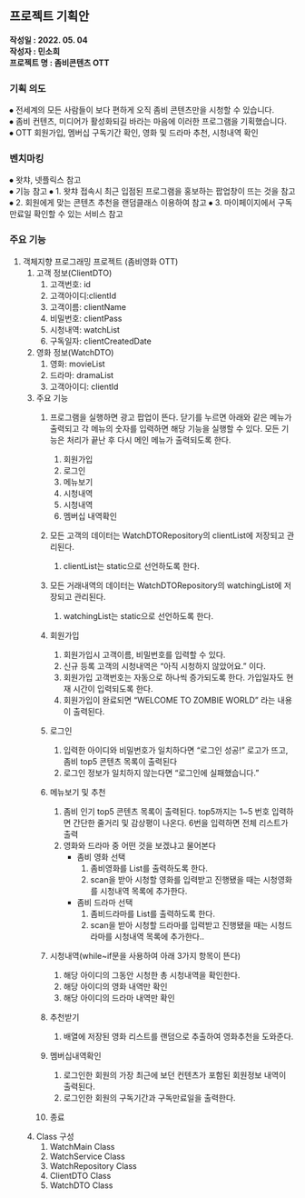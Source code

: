 ## 프로젝트 기획안<br/>
**작성일 : 2022. 05. 04**<br/>
**작성자 : 민소희**<br/>
**프로젝트 명 : 좀비콘텐츠 OTT**<br/>
### 기획 의도 <br/>
⦁	전세계의 모든 사람들이 보다 편하게 오직 좀비 콘텐츠만을 시청할 수 있습니다.<br/>
⦁	좀비 컨텐츠, 미디어가 활성화되길 바라는 마음에 이러한 프로그램을 기획했습니다.<br/>
⦁	OTT 회원가입, 멤버십 구독기간 확인, 영화 및 드라마 추천, 시청내역 확인<br/>
### 벤치마킹 <br/>
⦁	왓챠, 넷플릭스 참고<br/>
⦁	기능 참고
⦁   1. 왓챠 접속시 최근 입점된 프로그램을 홍보하는 팝업창이 뜨는 것을 참고<br/>
⦁   2. 회원에게 맞는 콘텐츠 추천을 랜덤클래스 이용하여 참고
⦁   3. 마이페이지에서 구독만료일 확인할 수 있는 서비스 참고
### 주요 기능 <br/>
1. 객체지향 프로그래밍 프로젝트 (좀비영화 OTT)
    1. 고객 정보(ClientDTO)
        1. 고객번호: id
        2. 고객아이디:clientId
        3. 고객이름: clientName
        4. 비밀번호: clientPass
        5. 시청내역: watchList
        6. 구독일자: clientCreatedDate
    2. 영화 정보(WatchDTO)
        1. 영화: movieList
        2. 드라마: dramaList
        3. 고객아이디: clientId
    3. 주요 기능
        1. 프로그램을 실행하면 광고 팝업이 뜬다. 닫기를 누르면 아래와 같은 메뉴가 출력되고 각 메뉴의 숫자를 입력하면 해당 기능을 실행할 수 있다. 모든 기능은 처리가 끝난 후 다시 메인 메뉴가 출력되도록 한다.
            1. 회원가입
            2. 로그인
            3. 메뉴보기
            4. 시청내역
            5. 시청내역
            6. 멤버십 내역확인
        2. 모든 고객의 데이터는 WatchDTORepository의 clientList에 저장되고 관리된다.
            1. clientList는 static으로 선언하도록 한다.
        3. 모든 거래내역의 데이터는 WatchDTORepository의 watchingList에 저장되고 관리된다.
            1. watchingList는 static으로 선언하도록 한다.
            
        
        1.  회원가입
            1. 회원가입시 고객이름, 비밀번호를 입력할 수 있다.
            2. 신규 등록 고객의 시청내역은  “아직 시청하지 않았어요.” 이다.
            3. 회원가입 고객번호는 자동으로 하나씩 증가되도록 한다. 가입일자도 현재 시간이 입력되도록 한다.
            4. 회원가입이 완료되면 “WELCOME TO ZOMBIE WORLD” 라는 내용이 출력된다.
        
        2. 로그인
            1. 입력한 아이디와 비밀번호가 일치하다면 “로그인 성공!” 로고가 뜨고, 좀비 top5 콘텐츠 목록이 출력된다
            2.  로그인 정보가 일치하지 않는다면 “로그인에 실패했습니다.”
            
        3. 메뉴보기 및 추천
            1. 좀비 인기 top5 콘텐츠 목록이 출력된다.  top5까지는 1~5 번호 입력하면 간단한 줄거리 및 감상평이 나온다. 6번을 입력하면 전체 리스트가 출력
            2. 영화와 드라마 중 어떤 것을 보겠냐고 물어본다
                - 좀비 영화 선택
                    1. 좀비영화를 List를 출력하도록 한다.
                    2. scan을 받아 시청할 영화를 입력받고 진행됐을 때는 시청영화를 시청내역 목록에 추가한다.
                - 좀비 드라마 선택
                    1. 좀비드라마를 List를 출력하도록 한다.
                    2. scan을 받아 시청할 드라마를 입력받고 진행됐을 때는 시청드라마를 시청내역 목록에 추가한다..
                    
        4. 시청내역(while~if문을 사용하여 아래 3가지 항목이 뜬다)
            1. 해당 아이디의 그동안 시청한 총 시청내역을 확인한다.
            2. 해당 아이디의 영화 내역만 확인
            3. 해당 아이디의 드라마 내역만 확인
        5. 추천받기
            1. 배열에 저장된 영화 리스트를 랜덤으로 추출하여 영화추천을 도와준다.
        6. 멤버십내역확인
            1. 로그인한 회원의 가장 최근에 보던 컨텐츠가 포함된 회원정보 내역이 출력된다.
            2. 로그인한 회원의 구독기간과 구독만료일을 출력한다.
        7. 종료
    4. Class 구성
        1. WatchMain Class
        2. WatchService Class
        3. WatchRepository Class
        4. ClientDTO Class
        5. WatchDTO Class
